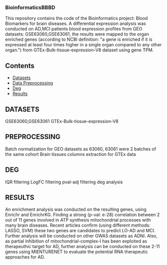 ### BioinformaticsBBBD
This repository contains the code of the Bioinformatics project: Blood Biomarkers for brain diseases.
A differential expression analysis was conducted on AD,MCI patients blood expression profiles from GEO datasets: GSE63060,GSE63061, the results were mapped to the organ enriched genes (according to NCBI definition: "a gene is enriched if it is expressed at least four times higher in a single organ compared to any other organ.") from GTEx-Bulk-tissue-expression-V8 dataset using gene TPM.


## Contents
- [Datasets](#DATASETS)
- [Data Preprocessing](#PREPROCESSING)
- [Deg](#DEG)
- [Results](#RESULTS)




## DATASETS

GSE63060,GSE63061
GTEx-Bulk-tissue-expression-V8




## PREPROCESSING

Batch normalization for GEO datasets as 63060, 63061 were 2 batches of the same cohort
Brain tissues columns extraction for GTEx data




## DEG 

IQR filtering
LogFC filtering
pval-adj filtering
deg analysis




## RESULTS

An enrichment analysis was conducted on the resulting genes, using Enrichr and EnrichrKG. Finding a strong (p-val: e-28) correlation between 2 out of 11 genes involved in ATP synthesis mitochondrial processes with many brain diseases.
Recent articles confirm (using different methods: LASSO, SVM) these two genes are candidates to predict LO-AD and MCI. 
Further analysis will be conducted on other GWAS datasets as ADNI. 
Also, as partial inhibition of mitochondrial-complex-I has been exploited as therapeuthic target for AD, further analysis can be conducted on these 2-11 genes using MIENTURENET to evaluate the potential RNA therapeutic approaches for AD.
